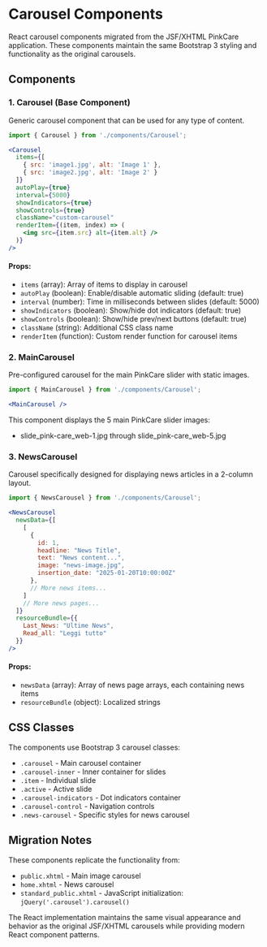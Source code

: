 # Carousel Components

React carousel components migrated from the JSF/XHTML PinkCare application. These components maintain the same Bootstrap 3 styling and functionality as the original carousels.

## Components

### 1. Carousel (Base Component)

Generic carousel component that can be used for any type of content.

```jsx
import { Carousel } from './components/Carousel';

<Carousel
  items={[
    { src: 'image1.jpg', alt: 'Image 1' },
    { src: 'image2.jpg', alt: 'Image 2' }
  ]}
  autoPlay={true}
  interval={5000}
  showIndicators={true}
  showControls={true}
  className="custom-carousel"
  renderItem={(item, index) => (
    <img src={item.src} alt={item.alt} />
  )}
/>
```

#### Props:
- `items` (array): Array of items to display in carousel
- `autoPlay` (boolean): Enable/disable automatic sliding (default: true)
- `interval` (number): Time in milliseconds between slides (default: 5000)
- `showIndicators` (boolean): Show/hide dot indicators (default: true)
- `showControls` (boolean): Show/hide prev/next buttons (default: true)
- `className` (string): Additional CSS class name
- `renderItem` (function): Custom render function for carousel items

### 2. MainCarousel

Pre-configured carousel for the main PinkCare slider with static images.

```jsx
import { MainCarousel } from './components/Carousel';

<MainCarousel />
```

This component displays the 5 main PinkCare slider images:
- slide_pink-care_web-1.jpg through slide_pink-care_web-5.jpg

### 3. NewsCarousel

Carousel specifically designed for displaying news articles in a 2-column layout.

```jsx
import { NewsCarousel } from './components/Carousel';

<NewsCarousel 
  newsData={[
    [
      {
        id: 1,
        headline: "News Title",
        text: "News content...",
        image: "news-image.jpg",
        insertion_date: "2025-01-20T10:00:00Z"
      },
      // More news items...
    ]
    // More news pages...
  ]}
  resourceBundle={{
    Last_News: "Ultime News",
    Read_all: "Leggi tutto"
  }}
/>
```

#### Props:
- `newsData` (array): Array of news page arrays, each containing news items
- `resourceBundle` (object): Localized strings

## CSS Classes

The components use Bootstrap 3 carousel classes:
- `.carousel` - Main carousel container
- `.carousel-inner` - Inner container for slides
- `.item` - Individual slide
- `.active` - Active slide
- `.carousel-indicators` - Dot indicators container
- `.carousel-control` - Navigation controls
- `.news-carousel` - Specific styles for news carousel

## Migration Notes

These components replicate the functionality from:
- `public.xhtml` - Main image carousel
- `home.xhtml` - News carousel
- `standard_public.xhtml` - JavaScript initialization: `jQuery('.carousel').carousel()`

The React implementation maintains the same visual appearance and behavior as the original JSF/XHTML carousels while providing modern React component patterns.